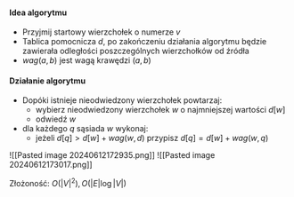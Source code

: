 #### Idea algorytmu
- Przyjmij startowy wierzchołek o numerze $v$
- Tablica pomocnicza $d$, po zakończeniu działania algorytmu będzie zawierała odległości poszczególnych wierzchołków od źródła
- $wag(a,b)$ jest wagą krawędzi $(a,b)$
#### Działanie algorytmu
- Dopóki istnieje nieodwiedzony wierzchołek powtarzaj:
	- wybierz nieodwiedzony wierzchołek $w$ o najmniejszej wartości $d[w]$
	- odwiedź $w$
- dla każdego $q$ sąsiada $w$ wykonaj:
	- jeżeli $d[q]>d[w]+wag(w,d)$ przypisz $d[q]=d[w]+wag(w,q)$


![[Pasted image 20240612172935.png]]
![[Pasted image 20240612173017.png]]

Złożoność: $O(|V|^2), O(|E|\log |V|)$
